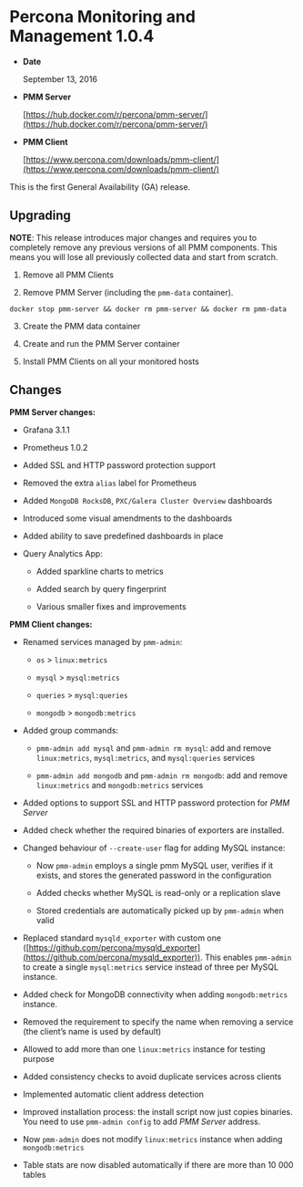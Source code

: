 # Percona Monitoring and Management 1.0.4


* **Date**

    September 13, 2016



* **PMM Server**

    [https://hub.docker.com/r/percona/pmm-server/](https://hub.docker.com/r/percona/pmm-server/)



* **PMM Client**

    [https://www.percona.com/downloads/pmm-client/](https://www.percona.com/downloads/pmm-client/)


This is the first General Availability (GA) release.

## Upgrading

**NOTE**: This release introduces major changes and requires you to
completely remove any previous versions of all PMM components.
This means you will lose all previously collected data
and start from scratch.


1. Remove all PMM Clients


2. Remove PMM Server
(including the `pmm-data` container).

```
docker stop pmm-server && docker rm pmm-server && docker rm pmm-data
```


3. Create the PMM data container


4. Create and run the PMM Server container


5. Install PMM Clients on all your monitored hosts

## Changes

**PMM Server changes:**


* Grafana 3.1.1


* Prometheus 1.0.2


* Added SSL and HTTP password protection support


* Removed the extra `alias` label for Prometheus


* Added `MongoDB RocksDB`, `PXC/Galera Cluster Overview` dashboards


* Introduced some visual amendments to the dashboards


* Added ability to save predefined dashboards in place


* Query Analytics App:


    * Added sparkline charts to metrics


    * Added search by query fingerprint


    * Various smaller fixes and improvements

**PMM Client changes:**


* Renamed services managed by `pmm-admin`:


    * `os` > `linux:metrics`


    * `mysql` > `mysql:metrics`


    * `queries` > `mysql:queries`


    * `mongodb` > `mongodb:metrics`


* Added group commands:


    * `pmm-admin add mysql` and `pmm-admin rm mysql`:
add and remove `linux:metrics`, `mysql:metrics`,
and `mysql:queries` services


    * `pmm-admin add mongodb` and `pmm-admin rm mongodb`:
add and remove `linux:metrics` and `mongodb:metrics` services


* Added options to support SSL and HTTP password protection for *PMM Server*


* Added check whether the required binaries of exporters are installed.


* Changed behaviour of `--create-user` flag for adding MySQL instance:


    * Now `pmm-admin` employs a single pmm MySQL user, verifies if it exists,
and stores the generated password in the configuration


    * Added checks whether MySQL is read-only or a replication slave


    * Stored credentials are automatically picked up by `pmm-admin` when valid


* Replaced standard `mysqld_exporter` with custom one
([https://github.com/percona/mysqld_exporter](https://github.com/percona/mysqld_exporter)).
This enables `pmm-admin` to create a single `mysql:metrics` service
instead of three per MySQL instance.


* Added check for MongoDB connectivity
when adding `mongodb:metrics` instance.


* Removed the requirement to specify the name when removing a service
(the client’s name is used by default)


* Allowed to add more than one `linux:metrics` instance for testing purpose


* Added consistency checks to avoid duplicate services across clients


* Implemented automatic client address detection


* Improved installation process:
the install script now just copies binaries.
You need to use `pmm-admin config` to add *PMM Server* address.


* Now `pmm-admin` does not modify `linux:metrics` instance
when adding `mongodb:metrics`


* Table stats are now disabled automatically
if there are more than 10 000 tables
